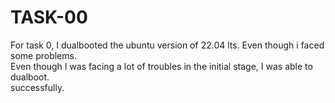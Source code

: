 
# TASK-00

For task 0, I dualbooted the ubuntu version of 22.04 lts. Even though i faced some problems. \
Even though I was facing a lot of troubles in the initial stage, I was able to dualboot. \
successfully.


